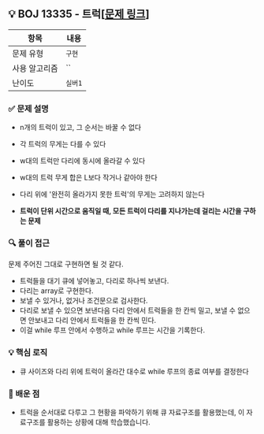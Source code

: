 ## 💡 BOJ 13335 - 트럭[[문제 링크](https://www.acmicpc.net/problem/13335)]

| 항목 | 내용 |
|------|------|
| 문제 유형 | `구현` |
| 사용 알고리즘 | `` |
| 난이도 | `실버1` |

### ✅ 문제 설명
- n개의 트럭이 있고, 그 순서는 바꿀 수 없다

- 각 트럭의 무게는 다를 수 있다

- w대의 트럭만 다리에 동시에 올라갈 수 있다

- w대의 트럭 무게 합은 L보다 작거나 같아야 한다

- 다리 위에 '완전히 올라가지 못한 트럭'의 무게는 고려하지 않는다

- **트럭이 단위 시간으로 움직일 때, 모든 트럭이 다리를 지나가는데 걸리는 시간을 구하는 문제**

### 🔍 풀이 접근
문제 주어진 그대로 구현하면 될 것 같다.

- 트럭들을 대기 큐에 넣어놓고, 다리로 하나씩 보낸다.
- 다리는 array로 구현한다.
- 보낼 수 있거나, 없거나 조건문으로 검사한다.
- 다리로 보낼 수 있으면 보낸다음 다리 안에서 트럭들을 한 칸씩 밀고, 보낼 수 없으면 안보내고 다리 안에서 트럭들을 한 칸씩 민다.
- 이걸 while 루프 안에서 수행하고 while 루프는 시간을 기록한다.

### 💡 핵심 로직
- 큐 사이즈와 다리 위에 트럭이 올라간 대수로 while 루프의 종료 여부를 결정한다

### 📌 배운 점
- 트럭을 순서대로 다루고 그 현황을 파악하기 위해 큐 자료구조를 활용했는데, 이 자료구조를 활용하는 상황에 대해 학습했습니다.